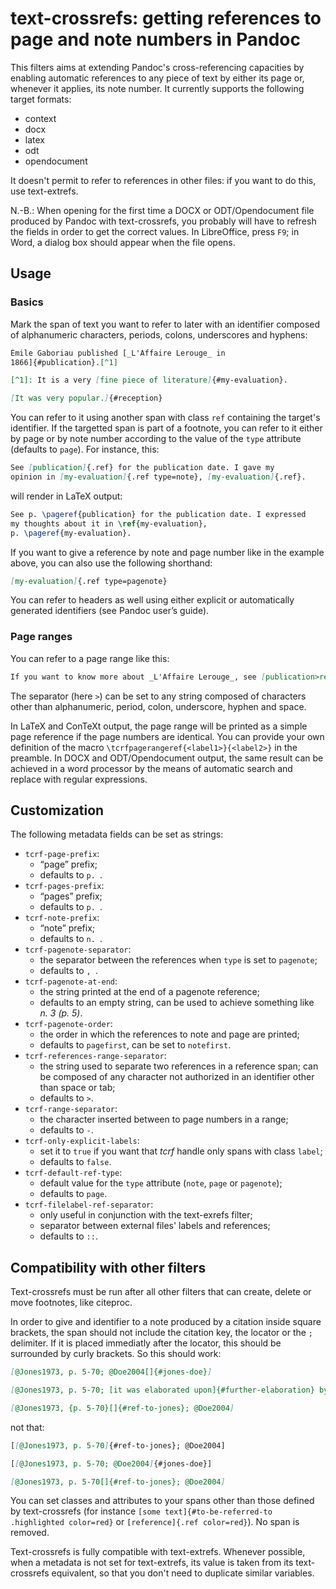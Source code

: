 # text-crossrefs: getting references to page and note numbers in Pandoc

This filters aims at extending Pandoc's cross-referencing
capacities by enabling automatic references to any piece of text
by either its page or, whenever it applies, its note number. It
currently supports the following target formats:

  * context
  * docx
  * latex
  * odt
  * opendocument

It doesn't permit to refer to references in other files: if you want to do this, use text-extrefs.

N.-B.: When opening for the first time a DOCX or ODT/Opendocument file produced by Pandoc with text-crossrefs, you probably will have to refresh the fields in order to get the correct values. In LibreOffice, press `F9`; in Word, a dialog box should appear when the file opens.

## Usage

### Basics

Mark the span of text you want to refer to later with an
identifier composed of alphanumeric characters, periods, colons, underscores and hyphens:

``` markdown
Émile Gaboriau published [_L'Affaire Lerouge_ in
1866]{#publication}.[^1]

[^1]: It is a very [fine piece of literature]{#my-evaluation}.

[It was very popular.]{#reception}
```

You can refer to it using another span with class `ref` containing
the target's identifier. If the targetted span is part of a
footnote, you can refer to it either by page or by note number according to
the value of the `type` attribute (defaults to `page`). For instance, this:

``` markdown
See [publication]{.ref} for the publication date. I gave my
opinion in [my-evaluation]{.ref type=note}, [my-evaluation]{.ref}.
```

will render in LaTeX output:

``` tex
See p. \pageref{publication} for the publication date. I expressed
my thoughts about it in \ref{my-evaluation},
p. \pageref{my-evaluation}.
```

If you want to give a reference by note and page number like in the example above, you can also use the following shorthand:

```md
[my-evaluation]{.ref type=pagenote}
```

You can refer to headers as well using either explicit or automatically generated identifiers (see Pandoc user’s guide).

### Page ranges

You can refer to a page range like this:

``` markdown
If you want to know more about _L'Affaire Lerouge_, see [publication>reception]{.ref}.
```

The separator (here `>`) can be set to any string composed of characters other than alphanumeric, period, colon, underscore, hyphen and space.

In LaTeX and ConTeXt output, the page range will be printed as a simple page reference if the page numbers are identical. You can provide your own definition of the macro `\tcrfpagerangeref{<label1>}{<label2>}` in the preamble. In DOCX and ODT/Opendocument output, the same result can be achieved in a word processor by the means of automatic search and replace with regular expressions.

## Customization

The following metadata fields can be set as strings:

  * `tcrf-page-prefix`: 
    * “page” prefix; 
    * defaults to `p. `.
  * `tcrf-pages-prefix`: 
    * “pages” prefix;
    * defaults to `p. `.
  * `tcrf-note-prefix`: 
    * “note” prefix;
    * defaults to `n. `.
  * `tcrf-pagenote-separator`:
    * the separator between the references when `type` is set to `pagenote`;
    * defaults to `, `.
  * `tcrf-pagenote-at-end`:
    * the string printed at the end of a pagenote reference;
    * defaults to an empty string, can be used to achieve something like *n. 3 (p. 5)*.
  * `tcrf-pagenote-order`:
    * the order in which the references to note and page are printed;
    * defaults to `pagefirst`, can be set to `notefirst`.
  * `tcrf-references-range-separator`:
    * the string used to separate two references in a reference span; can be composed of any character not authorized in an identifier other than space or tab;
    * defaults to `>`.
  * `tcrf-range-separator`:
    * the character inserted between to page numbers in a range;
    * defaults to `-`.
  * `tcrf-only-explicit-labels`:
    * set it to `true` if you want that _tcrf_ handle only spans with class `label`;
    * defaults to `false`.
  * `tcrf-default-ref-type`:
    * default value for the `type` attribute (`note`, `page` or `pagenote`);
    * defaults to `page`.
  * `tcrf-filelabel-ref-separator`:
    * only useful in conjunction with the text-exrefs filter;
    * separator between external files' labels and references;
    * defaults to `::`.

## Compatibility with other filters

Text-crossrefs must be run after all other filters that can create, delete or move
footnotes, like citeproc.

In order to give and identifier to a note produced by a citation inside square brackets, the span should not include the citation key, the locator or the `;`
delimiter. If it is placed immediatly after the locator, this should be surrounded by curly brackets. So this should work:
 
 ``` markdown
 [@Jones1973, p. 5-70; @Doe2004[]{#jones-doe}]
 
 [@Jones1973, p. 5-70; [it was elaborated upon]{#further-elaboration} by @Doe2004]
 
 [@Jones1973, {p. 5-70}[]{#ref-to-jones}; @Doe2004]
 ```
 
not that:
 
 ``` markdown
 [[@Jones1973, p. 5-70]{#ref-to-jones}; @Doe2004]
 
 [[@Jones1973, p. 5-70; @Doe2004]{#jones-doe}]
 
 [@Jones1973, p. 5-70[]{#ref-to-jones}; @Doe2004]
 ```
 
You can set classes and attributes to your spans other than those defined by text-crossrefs (for instance `[some text]{#to-be-referred-to .highlighted color=red}` or `[reference]{.ref color=red}`). No span is removed.

Text-crossrefs is fully compatible with text-extrefs. Whenever possible, when a metadata is not set for text-extrefs, its value is taken from its text-crossrefs equivalent, so that you don't need to duplicate similar variables.
